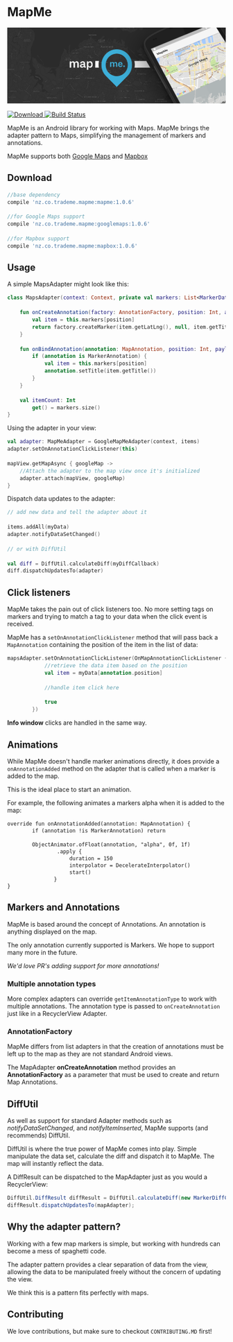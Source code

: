 # MapMe

![MapMe](./img/feature.png)

[ ![Download](https://api.bintray.com/packages/trademe/MapMe/mapme/images/download.svg) ](https://bintray.com/trademe/MapMe/mapme/_latestVersion)
[![Build Status](https://travis-ci.org/TradeMe/MapMe.svg?branch=master)](https://travis-ci.org/TradeMe/MapMe)

MapMe is an Android library for working with Maps. MapMe brings the adapter pattern to Maps, simplifying the management of markers and annotations.

MapMe supports both [Google Maps](https://developers.google.com/maps/documentation/android-api/) and [Mapbox](https://www.mapbox.com/android-sdk/)


Download
-----

```groovy
//base dependency
compile 'nz.co.trademe.mapme:mapme:1.0.6'
  
//for Google Maps support
compile 'nz.co.trademe.mapme:googlemaps:1.0.6'
  
//for Mapbox support
compile 'nz.co.trademe.mapme:mapbox:1.0.6'

```

Usage
-----
A simple MapsAdapter might look like this:

```kotlin
class MapsAdapter(context: Context, private val markers: List<MarkerData>) : GoogleMapMeAdapter(context) {

    fun onCreateAnnotation(factory: AnnotationFactory, position: Int, annotationType: Int): MapAnnotation {
        val item = this.markers[position]
        return factory.createMarker(item.getLatLng(), null, item.getTitle())
    }

    fun onBindAnnotation(annotation: MapAnnotation, position: Int, payload: Any) {
        if (annotation is MarkerAnnotation) {
            val item = this.markers[position]
            annotation.setTitle(item.getTitle())
        }
    }

    val itemCount: Int
        get() = markers.size()
}

```

Using the adapter in your view:

```kotlin
val adapter: MapMeAdapter = GoogleMapMeAdapter(context, items)
adapter.setOnAnnotationClickListener(this)

mapView.getMapAsync { googleMap ->
    //Attach the adapter to the map view once it's initialized
    adapter.attach(mapView, googleMap)
}
```

Dispatch data updates to the adapter:

```kotlin
// add new data and tell the adapter about it

items.addAll(myData)
adapter.notifyDataSetChanged()

// or with DiffUtil

val diff = DiffUtil.calculateDiff(myDiffCallback)
diff.dispatchUpdatesTo(adapter)
```


Click listeners
-----
MapMe takes the pain out of click listeners too. No more setting tags on markers and trying to match a tag to your data when the click event is received.

MapMe has a `setOnAnnotationClickListener` method that will pass back a `MapAnnotation` containing the position of the item in the list of data:

```Kotlin
mapsAdapter.setOnAnnotationClickListener(OnMapAnnotationClickListener { annotation ->
            //retrieve the data item based on the position
            val item = myData[annotation.position]
            
            //handle item click here
            
            true
        })

```

**Info window** clicks are handled in the same way.

Animations
-----

While MapMe doesn't handle marker animations directly, it does provide a `onAnnotationAdded` method on the adapter that is called when a marker is added to the map.

This is the ideal place to start an animation.


For example, the following animates a markers alpha when it is added to the map:


```
override fun onAnnotationAdded(annotation: MapAnnotation) {
        if (annotation !is MarkerAnnotation) return

        ObjectAnimator.ofFloat(annotation, "alpha", 0f, 1f)
                .apply {
                    duration = 150
                    interpolator = DecelerateInterpolator()
                    start()
               }
}
```  
    

Markers and Annotations
-----
MapMe is based around the concept of Annotations. An annotation is anything displayed on the map.

The only annotation currently supported is Markers. We hope to support many more in the future.

*We'd love PR's adding support for more annotations!*


### Multiple annotation types
More complex adapters can override `getItemAnnotationType` to work with multiple annotations. The annotation type is passed to `onCreateAnnotation` just like in a RecyclerView Adapter.


### AnnotationFactory
MapMe differs from list adapters in that the creation of annotations must be left up to the map as they are not standard Android views.

The MapAdapter **onCreateAnnotation** method provides an **AnnotationFactory** as a parameter that must be used to create and return Map Annotations.


DiffUtil
-----
As well as support for standard Adapter methods such as *notifyDataSetChanged*, and *notifyItemInserted*, MapMe supports (and recommends) DiffUtil.

DiffUtil is where the true power of MapMe comes into play. Simple manipulate the data set, calculate the diff and dispatch it to MapMe. The map will instantly reflect the data.

A DiffResult can be dispatched to the MapAdapter just as you would a RecyclerView:

```java
DiffUtil.DiffResult diffResult = DiffUtil.calculateDiff(new MarkerDiffCallback(this.markers, newMarkers));
diffResult.dispatchUpdatesTo(mapAdapter);
```


Why the adapter pattern?
-----

Working with a few map markers is simple, but working with hundreds can become a mess of spaghetti code. 

The adapter pattern provides a clear separation of data from the view, allowing the data to be manipulated freely without the concern of updating the view.

We think this is a pattern fits perfectly with maps.


## Contributing

We love contributions, but make sure to checkout `CONTRIBUTING.MD` first!

